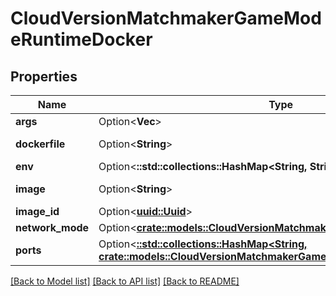 # CloudVersionMatchmakerGameModeRuntimeDocker

## Properties

Name | Type | Description | Notes
------------ | ------------- | ------------- | -------------
**args** | Option<**Vec<String>**> |  | [optional]
**dockerfile** | Option<**String**> | Client-side configuration | [optional]
**env** | Option<**::std::collections::HashMap<String, String>**> |  | [optional]
**image** | Option<**String**> | Client-side configuration | [optional]
**image_id** | Option<[**uuid::Uuid**](uuid::Uuid.md)> |  | [optional]
**network_mode** | Option<[**crate::models::CloudVersionMatchmakerNetworkMode**](CloudVersionMatchmakerNetworkMode.md)> |  | [optional]
**ports** | Option<[**::std::collections::HashMap<String, crate::models::CloudVersionMatchmakerGameModeRuntimeDockerPort>**](CloudVersionMatchmakerGameModeRuntimeDockerPort.md)> |  | [optional]

[[Back to Model list]](../README.md#documentation-for-models) [[Back to API list]](../README.md#documentation-for-api-endpoints) [[Back to README]](../README.md)


